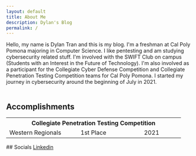 ```yaml
---
layout: default
title: About Me
description: Dylan's Blog
permalink: /
---
```

<style>
th {text-align: center;}
td {text-align: center; width: 33%;}
table {border: none;}
</style>
Hello, my name is Dylan Tran and this is my blog. I'm a freshman at Cal Poly Pomona majoring in Computer Science. I like pentesting and am studying cybersecurity related stuff. I'm involved with the SWIFT Club on campus (Students with an Interest in the Future of Technology). I'm also involved as a participant for the Collegiate Cyber Defense Competition and Collegiate Penetration Testing Competition teams for Cal Poly Pomona. I started my journey in cybersecurity around the beginning of July in 2021. 
<br/>
<br/>

## Accomplishments
<table>
  <tr>
    <th colspan="3">Collegiate Penetration Testing Competition</th>    
  </tr>
  <tr>
    <td>Western Regionals</td>
    <td>1st Place</td>
    <td>2021</td>
  </tr>
</table>
## Socials
<a href="https://www.linkedin.com/in/dylan-tran-84aa46217"> Linkedin </a>

